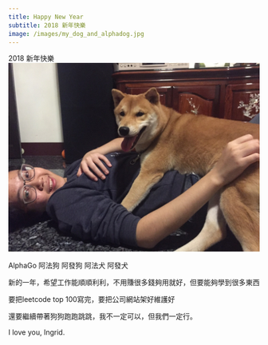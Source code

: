 ```yaml
---
title: Happy New Year
subtitle: 2018 新年快樂
image: /images/my_dog_and_alphadog.jpg
---
```


2018 新年快樂
![my dog and alphadog](/images/my_dog_and_alphadog.jpg)

AlphaGo
阿法狗
阿發狗
阿法犬
阿發犬

新的一年，希望工作能順順利利，不用賺很多錢夠用就好，但要能夠學到很多東西

要把leetcode top 100寫完，要把公司網站架好維護好

還要繼續帶著狗狗跑跑跳跳，我不一定可以，但我們一定行。

I love you, Ingrid.


